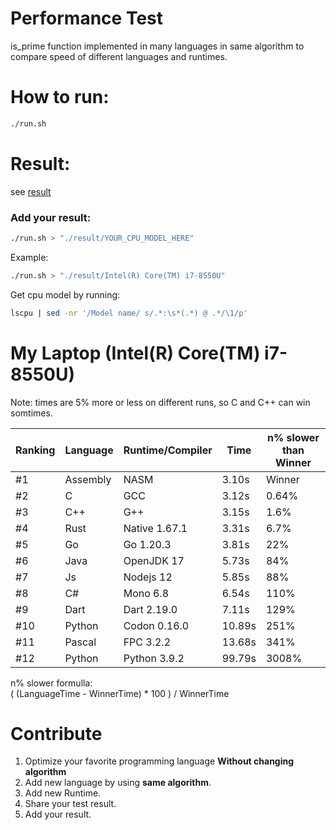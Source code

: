 # Performance Test
is_prime function implemented in many languages in same algorithm to compare speed of different languages and runtimes.


# How to run:
```bash
./run.sh 
```

# Result:
see [result](https://github.com/ali77gh/language_performance_prime_algorithm/tree/master/result)

### Add your result:
```bash
./run.sh > "./result/YOUR_CPU_MODEL_HERE"
```
Example:
```bash
./run.sh > "./result/Intel(R) Core(TM) i7-8550U"
```
Get cpu model by running:
```bash
lscpu | sed -nr '/Model name/ s/.*:\s*(.*) @ .*/\1/p'
```

# My Laptop (Intel(R) Core(TM) i7-8550U)

Note: times are 5% more or less on different runs, so C and C++ can win somtimes.

| Ranking | Language | Runtime/Compiler | Time      |  n% slower than Winner  |
|---------|----------|------------------|-----------|-------------------------|
| #1      | Assembly | NASM             | 3.10s     | Winner                  |
| #2      | C        | GCC              | 3.12s     | 0.64%                   |
| #3      | C++      | G++              | 3.15s     | 1.6%                    |
| #4      | Rust     | Native 1.67.1    | 3.31s     | 6.7%                    |
| #5      | Go       | Go 1.20.3        | 3.81s     | 22%                     |
| #6      | Java     | OpenJDK 17       | 5.73s     | 84%                     |
| #7      | Js       | Nodejs 12        | 5.85s     | 88%                     |
| #8      | C#       | Mono 6.8         | 6.54s     | 110%                    |
| #9      | Dart     | Dart 2.19.0      | 7.11s     | 129%                    |
| #10     | Python   | Codon 0.16.0     | 10.89s    | 251%                    |
| #11     | Pascal   | FPC 3.2.2        | 13.68s    | 341%                    |
| #12     | Python   | Python 3.9.2     | 99.79s    | 3008%                   |

n% slower formulla: <br>
( (LanguageTime - WinnerTime) * 100 ) / WinnerTime

# Contribute
1. Optimize your favorite programming language <b>Without changing algorithm</b>
2. Add new language by using <b>same algorithm</b>.
3. Add new Runtime.
4. Share your test result.
5. Add your result.
